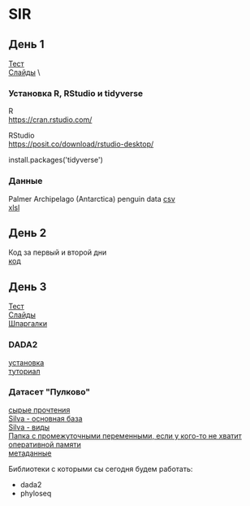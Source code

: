 # SIR

## День 1

[Тест](https://forms.gle/GoyBXXhZoMLRMqHn8) \
[Слайды](https://drive.google.com/file/d/1IcUxNHQXTq95t22ifQjz25zELyC-imKu/view?usp=drive_link) \


### Установка R, RStudio и tidyverse

R \
https://cran.rstudio.com/ 

RStudio \
https://posit.co/download/rstudio-desktop/

install.packages('tidyverse')



### Данные 

Palmer Archipelago (Antarctica) penguin data 
[csv](day_1/pen.csv) \
[xlsl](day_1/pen.xlsx)

## День 2

Код за первый и второй дни \
[код](https://drive.google.com/file/d/1-rvv18X4_mQRPFB7AGf31BAigVMt0Wp-/view?usp=drive_link)

## День 3

[Тест](https://forms.gle/a2dgQFz3VxA6FEXx6) \
[Слайды](https://drive.google.com/file/d/1ShbQdLotbEyXouvxprDBXbNNfndQk_Xm/view?usp=drive_link) \
[Шпаргалки](https://drive.google.com/drive/folders/1HUZpQ134Lslgwk6PyDCx8kWG-y-M1fqP?usp=drive_link)

### DADA2

[установка](https://benjjneb.github.io/dada2/dada-installation.html) \
[туториал](https://benjjneb.github.io/dada2/tutorial.html)

### Датасет "Пулково"

[сырые прочтения](https://drive.google.com/drive/folders/1aPG0GG-GavigjMnm24rXRXshLe_QicmQ?usp=drive_link) \
[Silva - основная база](https://drive.google.com/file/d/17nyri0PXN-DxyR-j4Czqd6Xs0rGAU2hS/view?usp=drive_link) \
[Silva - виды](https://drive.google.com/file/d/1FHfrlQjzbKXGVDIIvbRdgfIJpprSniaG/view?usp=drive_link) \
[Папка с промежуточными переменными, если у кого-то не хватит оперативной памяти](https://drive.google.com/drive/folders/1tef4_nzs_70JGtbfjn4TLzPKURyQCl4y?usp=drive_link) \
[метаданные](day_3/map.csv)

Библиотеки с которыми сы сегодня будем работать:
- dada2
- phyloseq



